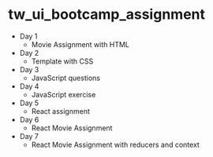 # tw_ui_bootcamp_assignment

- Day 1
   - Movie Assignment with HTML
- Day 2 
   - Template with CSS
- Day 3
   - JavaScript questions   
- Day 4
   - JavaScript exercise
- Day 5
   - React assignment
- Day 6
   - React Movie Assignment      
- Day 7
   - React Movie Assignment with reducers and context       